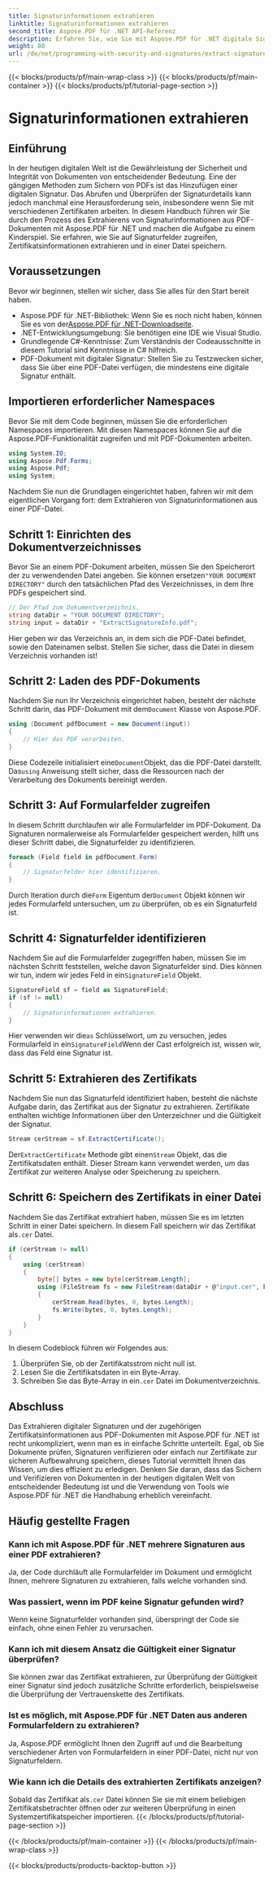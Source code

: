 ```yaml
---
title: Signaturinformationen extrahieren
linktitle: Signaturinformationen extrahieren
second_title: Aspose.PDF für .NET API-Referenz
description: Erfahren Sie, wie Sie mit Aspose.PDF für .NET digitale Signaturen und Zertifikatsinformationen aus PDF-Dokumenten extrahieren. Eine vollständige Schritt-für-Schritt-Anleitung für C#-Entwickler.
weight: 80
url: /de/net/programming-with-security-and-signatures/extract-signature-info/
---
```


{{< blocks/products/pf/main-wrap-class >}}
{{< blocks/products/pf/main-container >}}
{{< blocks/products/pf/tutorial-page-section >}}

# Signaturinformationen extrahieren

## Einführung

In der heutigen digitalen Welt ist die Gewährleistung der Sicherheit und Integrität von Dokumenten von entscheidender Bedeutung. Eine der gängigen Methoden zum Sichern von PDFs ist das Hinzufügen einer digitalen Signatur. Das Abrufen und Überprüfen der Signaturdetails kann jedoch manchmal eine Herausforderung sein, insbesondere wenn Sie mit verschiedenen Zertifikaten arbeiten. In diesem Handbuch führen wir Sie durch den Prozess des Extrahierens von Signaturinformationen aus PDF-Dokumenten mit Aspose.PDF für .NET und machen die Aufgabe zu einem Kinderspiel. Sie erfahren, wie Sie auf Signaturfelder zugreifen, Zertifikatsinformationen extrahieren und in einer Datei speichern.

## Voraussetzungen

Bevor wir beginnen, stellen wir sicher, dass Sie alles für den Start bereit haben.

-  Aspose.PDF für .NET-Bibliothek: Wenn Sie es noch nicht haben, können Sie es von der[Aspose.PDF für .NET-Downloadseite](https://releases.aspose.com/pdf/net/). 
- .NET-Entwicklungsumgebung: Sie benötigen eine IDE wie Visual Studio.
- Grundlegende C#-Kenntnisse: Zum Verständnis der Codeausschnitte in diesem Tutorial sind Kenntnisse in C# hilfreich.
- PDF-Dokument mit digitaler Signatur: Stellen Sie zu Testzwecken sicher, dass Sie über eine PDF-Datei verfügen, die mindestens eine digitale Signatur enthält.

## Importieren erforderlicher Namespaces

Bevor Sie mit dem Code beginnen, müssen Sie die erforderlichen Namespaces importieren. Mit diesen Namespaces können Sie auf die Aspose.PDF-Funktionalität zugreifen und mit PDF-Dokumenten arbeiten.

```csharp
using System.IO;
using Aspose.Pdf.Forms;
using Aspose.Pdf;
using System;
```

Nachdem Sie nun die Grundlagen eingerichtet haben, fahren wir mit dem eigentlichen Vorgang fort: dem Extrahieren von Signaturinformationen aus einer PDF-Datei.

## Schritt 1: Einrichten des Dokumentverzeichnisses

 Bevor Sie an einem PDF-Dokument arbeiten, müssen Sie den Speicherort der zu verwendenden Datei angeben. Sie können ersetzen`"YOUR DOCUMENT DIRECTORY"` durch den tatsächlichen Pfad des Verzeichnisses, in dem Ihre PDFs gespeichert sind.

```csharp
// Der Pfad zum Dokumentverzeichnis.
string dataDir = "YOUR DOCUMENT DIRECTORY";
string input = dataDir + "ExtractSignatureInfo.pdf";
```

Hier geben wir das Verzeichnis an, in dem sich die PDF-Datei befindet, sowie den Dateinamen selbst. Stellen Sie sicher, dass die Datei in diesem Verzeichnis vorhanden ist!

## Schritt 2: Laden des PDF-Dokuments

 Nachdem Sie nun Ihr Verzeichnis eingerichtet haben, besteht der nächste Schritt darin, das PDF-Dokument mit dem`Document` Klasse von Aspose.PDF.

```csharp
using (Document pdfDocument = new Document(input))
{
    // Hier das PDF verarbeiten.
}
```

 Diese Codezeile initialisiert eine`Document`Objekt, das die PDF-Datei darstellt. Das`using` Anweisung stellt sicher, dass die Ressourcen nach der Verarbeitung des Dokuments bereinigt werden.

## Schritt 3: Auf Formularfelder zugreifen

In diesem Schritt durchlaufen wir alle Formularfelder im PDF-Dokument. Da Signaturen normalerweise als Formularfelder gespeichert werden, hilft uns dieser Schritt dabei, die Signaturfelder zu identifizieren.

```csharp
foreach (Field field in pdfDocument.Form)
{
    // Signaturfelder hier identifizieren.
}
```

 Durch Iteration durch die`Form` Eigentum der`Document` Objekt können wir jedes Formularfeld untersuchen, um zu überprüfen, ob es ein Signaturfeld ist.

## Schritt 4: Signaturfelder identifizieren

 Nachdem Sie auf die Formularfelder zugegriffen haben, müssen Sie im nächsten Schritt feststellen, welche davon Signaturfelder sind. Dies können wir tun, indem wir jedes Feld in ein`SignatureField` Objekt.

```csharp
SignatureField sf = field as SignatureField;
if (sf != null)
{
    // Signaturinformationen extrahieren.
}
```

 Hier verwenden wir die`as` Schlüsselwort, um zu versuchen, jedes Formularfeld in ein`SignatureField`Wenn der Cast erfolgreich ist, wissen wir, dass das Feld eine Signatur ist.

## Schritt 5: Extrahieren des Zertifikats

Nachdem Sie nun das Signaturfeld identifiziert haben, besteht die nächste Aufgabe darin, das Zertifikat aus der Signatur zu extrahieren. Zertifikate enthalten wichtige Informationen über den Unterzeichner und die Gültigkeit der Signatur.

```csharp
Stream cerStream = sf.ExtractCertificate();
```

 Der`ExtractCertificate` Methode gibt einen`Stream` Objekt, das die Zertifikatsdaten enthält. Dieser Stream kann verwendet werden, um das Zertifikat zur weiteren Analyse oder Speicherung zu speichern.

## Schritt 6: Speichern des Zertifikats in einer Datei

 Nachdem Sie das Zertifikat extrahiert haben, müssen Sie es im letzten Schritt in einer Datei speichern. In diesem Fall speichern wir das Zertifikat als`.cer` Datei.

```csharp
if (cerStream != null)
{
    using (cerStream)
    {
        byte[] bytes = new byte[cerStream.Length];
        using (FileStream fs = new FileStream(dataDir + @"input.cer", FileMode.CreateNew))
        {
            cerStream.Read(bytes, 0, bytes.Length);
            fs.Write(bytes, 0, bytes.Length);
        }
    }
}
```

In diesem Codeblock führen wir Folgendes aus:

1. Überprüfen Sie, ob der Zertifikatsstrom nicht null ist.
2. Lesen Sie die Zertifikatsdaten in ein Byte-Array.
3.  Schreiben Sie das Byte-Array in ein`.cer` Datei im Dokumentverzeichnis.

## Abschluss

Das Extrahieren digitaler Signaturen und der zugehörigen Zertifikatsinformationen aus PDF-Dokumenten mit Aspose.PDF für .NET ist recht unkompliziert, wenn man es in einfache Schritte unterteilt. Egal, ob Sie Dokumente prüfen, Signaturen verifizieren oder einfach nur Zertifikate zur sicheren Aufbewahrung speichern, dieses Tutorial vermittelt Ihnen das Wissen, um dies effizient zu erledigen. Denken Sie daran, dass das Sichern und Verifizieren von Dokumenten in der heutigen digitalen Welt von entscheidender Bedeutung ist und die Verwendung von Tools wie Aspose.PDF für .NET die Handhabung erheblich vereinfacht.

## Häufig gestellte Fragen

### Kann ich mit Aspose.PDF für .NET mehrere Signaturen aus einer PDF extrahieren?
Ja, der Code durchläuft alle Formularfelder im Dokument und ermöglicht Ihnen, mehrere Signaturen zu extrahieren, falls welche vorhanden sind.

### Was passiert, wenn im PDF keine Signatur gefunden wird?
Wenn keine Signaturfelder vorhanden sind, überspringt der Code sie einfach, ohne einen Fehler zu verursachen.

### Kann ich mit diesem Ansatz die Gültigkeit einer Signatur überprüfen?
Sie können zwar das Zertifikat extrahieren, zur Überprüfung der Gültigkeit einer Signatur sind jedoch zusätzliche Schritte erforderlich, beispielsweise die Überprüfung der Vertrauenskette des Zertifikats.

### Ist es möglich, mit Aspose.PDF für .NET Daten aus anderen Formularfeldern zu extrahieren?
Ja, Aspose.PDF ermöglicht Ihnen den Zugriff auf und die Bearbeitung verschiedener Arten von Formularfeldern in einer PDF-Datei, nicht nur von Signaturfeldern.

### Wie kann ich die Details des extrahierten Zertifikats anzeigen?
 Sobald das Zertifikat als`.cer` Datei können Sie sie mit einem beliebigen Zertifikatsbetrachter öffnen oder zur weiteren Überprüfung in einen Systemzertifikatspeicher importieren.
{{< /blocks/products/pf/tutorial-page-section >}}

{{< /blocks/products/pf/main-container >}}
{{< /blocks/products/pf/main-wrap-class >}}

{{< blocks/products/products-backtop-button >}}

